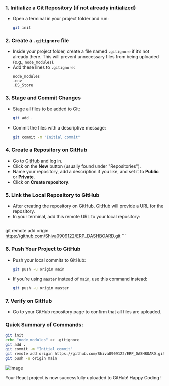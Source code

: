 
### 1. **Initialize a Git Repository (if not already initialized)**
   - Open a terminal in your project folder and run:
     ```bash
     git init
     ```

### 2. **Create a `.gitignore` file**
   - Inside your project folder, create a file named `.gitignore` if it’s not already there. This will prevent unnecessary files from being uploaded (e.g., `node_modules`).
   - Add these lines to `.gitignore`:
     ```
     node_modules
     .env
     .DS_Store
     ```
   
### 3. **Stage and Commit Changes**
   - Stage all files to be added to Git:
     ```bash
     git add .
     ```
   - Commit the files with a descriptive message:
     ```bash
     git commit -m "Initial commit"
     ```

### 4. **Create a Repository on GitHub**
   - Go to [GitHub](https://github.com) and log in.
   - Click on the **New** button (usually found under "Repositories").
   - Name your repository, add a description if you like, and set it to **Public** or **Private**.
   - Click on **Create repository**.

### 5. **Link the Local Repository to GitHub**
   - After creating the repository on GitHub, GitHub will provide a URL for the repository.
   - In your terminal, add this remote URL to your local repository:
     ```bash
git remote add origin https://github.com/Shiva0909122/ERP_DASHBOARD.git
     ```

### 6. **Push Your Project to GitHub**
   - Push your local commits to GitHub:
     ```bash
     git push -u origin main
     ```
   - If you’re using `master` instead of `main`, use this command instead:
     ```bash
     git push -u origin master
     ```

### 7. **Verify on GitHub**
   - Go to your GitHub repository page to confirm that all files are uploaded.

### Quick Summary of Commands:
```bash
git init
echo "node_modules" >> .gitignore
git add .
git commit -m "Initial commit"
git remote add origin https://github.com/Shiva0909122/ERP_DASHBOARD.git
git push -u origin main
```
![image](https://github.com/user-attachments/assets/03e1e965-ebbc-40b9-baf7-b2fc18ff17d3)

Your React project is now successfully uploaded to GitHub!
Happy Coding !
